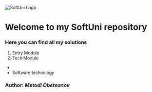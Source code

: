 ![SoftUni Logo](http://codeweekeu.s3.amazonaws.com/event_picture/SoftUni-Logo-Flat.png)
# Welcome to my SoftUni repository
### Here you can find all my solutions
1. Entry Module
2. Tech Module
  *
  * Software technology
  
  
### Author: *Metodi Obetsanov*
